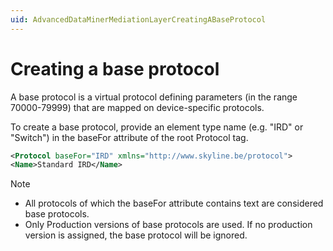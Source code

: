 ```yaml
---
uid: AdvancedDataMinerMediationLayerCreatingABaseProtocol
---
```


# Creating a base protocol

A base protocol is a virtual protocol defining parameters (in the range 70000-79999) that are mapped on device-specific protocols.

To create a base protocol, provide an element type name (e.g. "IRD" or "Switch") in the baseFor attribute of the root Protocol tag.

```xml
<Protocol baseFor="IRD" xmlns="http://www.skyline.be/protocol">
<Name>Standard IRD</Name>
```

> [!NOTE]
>
> - All protocols of which the baseFor attribute contains text are considered base protocols.
> - Only Production versions of base protocols are used. If no production version is assigned, the base protocol will be ignored.
